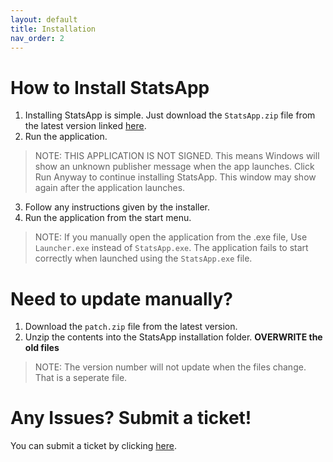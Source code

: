 ```yaml
---
layout: default
title: Installation
nav_order: 2
---
```


# How to Install StatsApp

1. Installing StatsApp is simple. Just download the `StatsApp.zip` file from the latest version linked [here](https://github.com/DiamondPG/StatsApp/releases).
2. Run the application.
> NOTE: THIS APPLICATION IS NOT SIGNED. This means Windows will show an unknown publisher message when the app launches. Click Run Anyway to continue installing StatsApp. This window may show again after the application launches.
3. Follow any instructions given by the installer.
4. Run the application from the start menu.
> NOTE: If you manually open the application from the .exe file, Use `Launcher.exe` instead of `StatsApp.exe`. The application fails to start correctly when launched using the `StatsApp.exe` file.

# Need to update manually?

1. Download the `patch.zip` file from the latest version.
2. Unzip the contents into the StatsApp installation folder. **OVERWRITE the old files**
> NOTE: The version number will not update when the files change. That is a seperate file.

# Any Issues? Submit a ticket!

You can submit a ticket by clicking [here](https://github.com/DiamondPG/StatsApp/issues/new).
